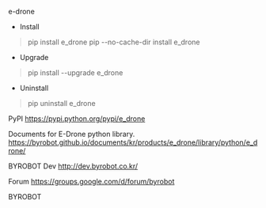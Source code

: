 e-drone


* Install
> pip install e_drone
> pip --no-cache-dir install e_drone

* Upgrade
> pip install --upgrade e_drone

* Uninstall
> pip uninstall e_drone



PyPI
https://pypi.python.org/pypi/e_drone


Documents for E-Drone python library.
https://byrobot.github.io/documents/kr/products/e_drone/library/python/e_drone/


BYROBOT Dev
http://dev.byrobot.co.kr/


Forum
https://groups.google.com/d/forum/byrobot


BYROBOT